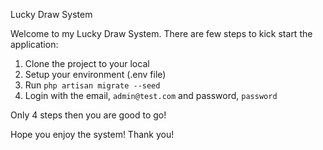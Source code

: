 Lucky Draw System

Welcome to my Lucky Draw System.
There are few steps to kick start the application:
1. Clone the project to your local
2. Setup your environment (.env file)
3. Run `php artisan migrate --seed`
4. Login with the email, `admin@test.com` and password, `password`

Only 4 steps then you are good to go! 

Hope you enjoy the system! Thank you!
